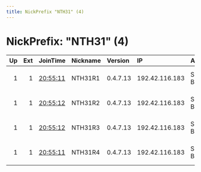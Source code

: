```yaml
---
title: NickPrefix "NTH31" (4)
---
```


# NickPrefix: "NTH31" (4)

|   Up |   Ext | JoinTime                                                                                              | Nickname   | Version   | IP             | AS        | CC   |   ORp |   Dirp | OS   | Contact                            |   eFamMembers |
|-----:|------:|:------------------------------------------------------------------------------------------------------|:-----------|:----------|:---------------|:----------|:-----|------:|-------:|:-----|:-----------------------------------|--------------:|
|    1 |     1 | [20:55:11](https://nusenu.github.io/OrNetStats/w/relay/E2E104275E2120EBAB5EC44959AC5C0B40A61798.html) | NTH31R1    | 0.4.7.13  | 192.42.116.183 | SURF B.V. | nl   |  9000 |      0 | BSD  | email:mail nothingtohide.nl url:no |           173 |
|    1 |     1 | [20:55:12](https://nusenu.github.io/OrNetStats/w/relay/F42C991828C96AA013B69AB12ABF4A7C68CB22E3.html) | NTH31R2    | 0.4.7.13  | 192.42.116.183 | SURF B.V. | nl   |  9001 |      0 | BSD  | email:mail nothingtohide.nl url:no |           173 |
|    1 |     1 | [20:55:12](https://nusenu.github.io/OrNetStats/w/relay/EB090FEE71B4682C5D1D85495BBA115A18113690.html) | NTH31R3    | 0.4.7.13  | 192.42.116.183 | SURF B.V. | nl   |  9002 |      0 | BSD  | email:mail nothingtohide.nl url:no |           173 |
|    1 |     1 | [20:55:11](https://nusenu.github.io/OrNetStats/w/relay/403F15AECF063FCE51017A862F48A23D23C53D8C.html) | NTH31R4    | 0.4.7.13  | 192.42.116.183 | SURF B.V. | nl   |  9003 |      0 | BSD  | email:mail nothingtohide.nl url:no |           173 |
